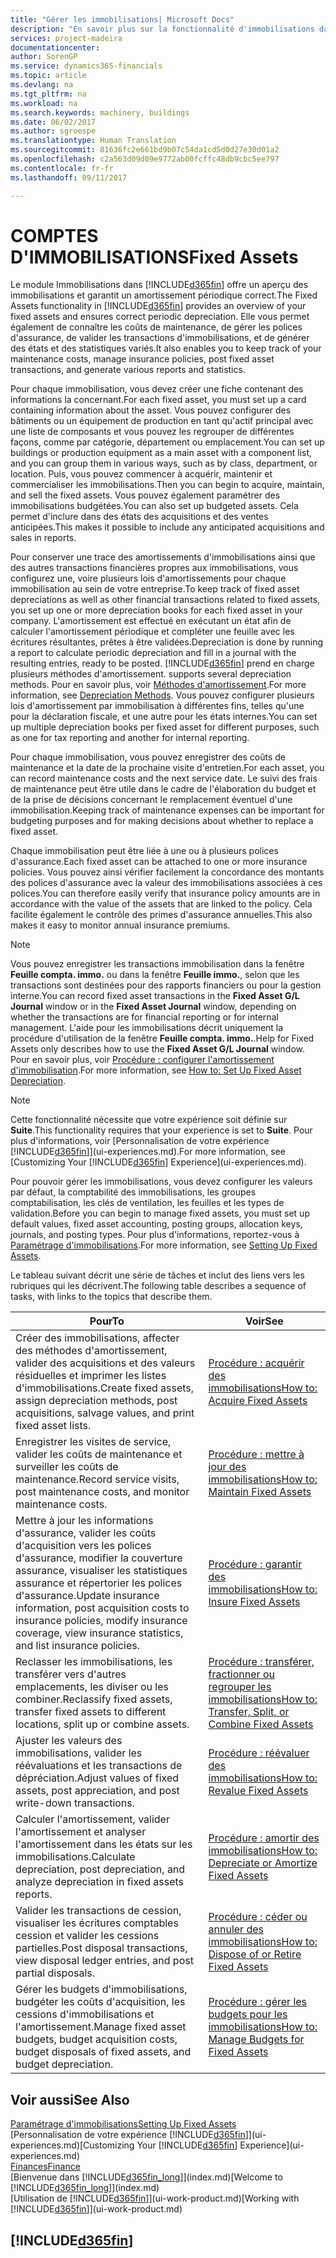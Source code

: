 ```yaml
---
title: "Gérer les immobilisations| Microsoft Docs"
description: "En savoir plus sur la fonctionnalité d'immobilisations dans Financials et affichez un aperçu de l'utilisation des immobilisations."
services: project-madeira
documentationcenter: 
author: SorenGP
ms.service: dynamics365-financials
ms.topic: article
ms.devlang: na
ms.tgt_pltfrm: na
ms.workload: na
ms.search.keywords: machinery, buildings
ms.date: 06/02/2017
ms.author: sgroespe
ms.translationtype: Human Translation
ms.sourcegitcommit: 81636fc2e661bd9b07c54da1cd5d0d27e30d01a2
ms.openlocfilehash: c2a563d09d09e9772ab00fcffc48db9cbc5ee797
ms.contentlocale: fr-fr
ms.lasthandoff: 09/11/2017

---
```

# <a name="fixed-assets"></a><span data-ttu-id="995a7-103">COMPTES D'IMMOBILISATIONS</span><span class="sxs-lookup"><span data-stu-id="995a7-103">Fixed Assets</span></span>
<span data-ttu-id="995a7-104">Le module Immobilisations dans [!INCLUDE[d365fin](includes/d365fin_md.md)] offre un aperçu des immobilisations et garantit un amortissement périodique correct.</span><span class="sxs-lookup"><span data-stu-id="995a7-104">The Fixed Assets functionality in [!INCLUDE[d365fin](includes/d365fin_md.md)] provides an overview of your fixed assets and ensures correct periodic depreciation.</span></span> <span data-ttu-id="995a7-105">Elle vous permet également de connaître les coûts de maintenance, de gérer les polices d'assurance, de valider les transactions d'immobilisations, et de générer des états et des statistiques variés.</span><span class="sxs-lookup"><span data-stu-id="995a7-105">It also enables you to keep track of your maintenance costs, manage insurance policies, post fixed asset transactions, and generate various reports and statistics.</span></span>

<span data-ttu-id="995a7-106">Pour chaque immobilisation, vous devez créer une fiche contenant des informations la concernant.</span><span class="sxs-lookup"><span data-stu-id="995a7-106">For each fixed asset, you must set up a card containing information about the asset.</span></span> <span data-ttu-id="995a7-107">Vous pouvez configurer des bâtiments ou un équipement de production en tant qu'actif principal avec une liste de composants et vous pouvez les regrouper de différentes façons, comme par catégorie, département ou emplacement.</span><span class="sxs-lookup"><span data-stu-id="995a7-107">You can set up buildings or production equipment as a main asset with a component list, and you can group them in various ways, such as by class, department, or location.</span></span> <span data-ttu-id="995a7-108">Puis, vous pouvez commencer à acquérir, maintenir et commercialiser les immobilisations.</span><span class="sxs-lookup"><span data-stu-id="995a7-108">Then you can begin to acquire, maintain, and sell the fixed assets.</span></span> <span data-ttu-id="995a7-109">Vous pouvez également paramétrer des immobilisations budgétées.</span><span class="sxs-lookup"><span data-stu-id="995a7-109">You can also set up budgeted assets.</span></span> <span data-ttu-id="995a7-110">Cela permet d'inclure dans des états des acquisitions et des ventes anticipées.</span><span class="sxs-lookup"><span data-stu-id="995a7-110">This makes it possible to include any anticipated acquisitions and sales in reports.</span></span>

<span data-ttu-id="995a7-111">Pour conserver une trace des amortissements d'immobilisations ainsi que des autres transactions financières propres aux immobilisations, vous configurez une, voire plusieurs lois d'amortissements pour chaque immobilisation au sein de votre entreprise.</span><span class="sxs-lookup"><span data-stu-id="995a7-111">To keep track of fixed asset depreciations as well as other financial transactions related to fixed assets, you set up one or more depreciation books for each fixed asset in your company.</span></span> <span data-ttu-id="995a7-112">L'amortissement est effectué en exécutant un état afin de calculer l'amortissement périodique et compléter une feuille avec les écritures résultantes, prêtes à être validées.</span><span class="sxs-lookup"><span data-stu-id="995a7-112">Depreciation is done by running a report to calculate periodic depreciation and fill in a journal with the resulting entries, ready to be posted.</span></span> [!INCLUDE[d365fin](includes/d365fin_md.md)]<span data-ttu-id="995a7-113"> prend en charge plusieurs méthodes d'amortissement.</span><span class="sxs-lookup"><span data-stu-id="995a7-113"> supports several depreciation methods.</span></span> <span data-ttu-id="995a7-114">Pour en savoir plus, voir [Méthodes d'amortissement](fa-depreciation-methods.md).</span><span class="sxs-lookup"><span data-stu-id="995a7-114">For more information, see [Depreciation Methods](fa-depreciation-methods.md).</span></span> <span data-ttu-id="995a7-115">Vous pouvez configurer plusieurs lois d'amortissement par immobilisation à différentes fins, telles qu'une pour la déclaration fiscale, et une autre pour les états internes.</span><span class="sxs-lookup"><span data-stu-id="995a7-115">You can set up multiple depreciation books per fixed asset for different purposes, such as one for tax reporting and another for internal reporting.</span></span>

<span data-ttu-id="995a7-116">Pour chaque immobilisation, vous pouvez enregistrer des coûts de maintenance et la date de la prochaine visite d'entretien.</span><span class="sxs-lookup"><span data-stu-id="995a7-116">For each asset, you can record maintenance costs and the next service date.</span></span> <span data-ttu-id="995a7-117">Le suivi des frais de maintenance peut être utile dans le cadre de l'élaboration du budget et de la prise de décisions concernant le remplacement éventuel d'une immobilisation.</span><span class="sxs-lookup"><span data-stu-id="995a7-117">Keeping track of maintenance expenses can be important for budgeting purposes and for making decisions about whether to replace a fixed asset.</span></span>

<span data-ttu-id="995a7-118">Chaque immobilisation peut être liée à une ou à plusieurs polices d'assurance.</span><span class="sxs-lookup"><span data-stu-id="995a7-118">Each fixed asset can be attached to one or more insurance policies.</span></span> <span data-ttu-id="995a7-119">Vous pouvez ainsi vérifier facilement la concordance des montants des polices d'assurance avec la valeur des immobilisations associées à ces polices.</span><span class="sxs-lookup"><span data-stu-id="995a7-119">You can therefore easily verify that insurance policy amounts are in accordance with the value of the assets that are linked to the policy.</span></span> <span data-ttu-id="995a7-120">Cela facilite également le contrôle des primes d'assurance annuelles.</span><span class="sxs-lookup"><span data-stu-id="995a7-120">This also makes it easy to monitor annual insurance premiums.</span></span>

> [!NOTE]  
>   <span data-ttu-id="995a7-121">Vous pouvez enregistrer les transactions immobilisation dans la fenêtre **Feuille compta. immo.** ou dans la fenêtre **Feuille immo.**, selon que les transactions sont destinées pour des rapports financiers ou pour la gestion interne.</span><span class="sxs-lookup"><span data-stu-id="995a7-121">You can record fixed asset transactions in the **Fixed Asset G/L Journal** window or in the **Fixed Asset Journal** window, depending on whether the transactions are for financial reporting or for internal management.</span></span> <span data-ttu-id="995a7-122">L'aide pour les immobilisations décrit uniquement la procédure d'utilisation de la fenêtre **Feuille compta. immo.**.</span><span class="sxs-lookup"><span data-stu-id="995a7-122">Help for Fixed Assets only describes how to use the **Fixed Asset G/L Journal** window.</span></span> <span data-ttu-id="995a7-123">Pour en savoir plus, voir [Procédure : configurer l'amortissement d'immobilisation](fa-how-setup-depreciation.md).</span><span class="sxs-lookup"><span data-stu-id="995a7-123">For more information, see [How to: Set Up Fixed Asset Depreciation](fa-how-setup-depreciation.md).</span></span>

> [!NOTE]  
>   <span data-ttu-id="995a7-124">Cette fonctionnalité nécessite que votre expérience soit définie sur **Suite**.</span><span class="sxs-lookup"><span data-stu-id="995a7-124">This functionality requires that your experience is set to **Suite**.</span></span> <span data-ttu-id="995a7-125">Pour plus d'informations, voir [Personnalisation de votre expérience [!INCLUDE[d365fin](includes/d365fin_md.md)]](ui-experiences.md).</span><span class="sxs-lookup"><span data-stu-id="995a7-125">For more information, see [Customizing Your [!INCLUDE[d365fin](includes/d365fin_md.md)] Experience](ui-experiences.md).</span></span>

<span data-ttu-id="995a7-126">Pour pouvoir gérer les immobilisations, vous devez configurer les valeurs par défaut, la comptabilité des immobilisations, les groupes comptabilisation, les clés de ventilation, les feuilles et les types de validation.</span><span class="sxs-lookup"><span data-stu-id="995a7-126">Before you can begin to manage fixed assets, you must set up default values, fixed asset accounting, posting groups, allocation keys, journals, and posting types.</span></span> <span data-ttu-id="995a7-127">Pour plus d'informations, reportez-vous à [Paramétrage d'immobilisations](fa-setup.md).</span><span class="sxs-lookup"><span data-stu-id="995a7-127">For more information, see [Setting Up Fixed Assets](fa-setup.md).</span></span>

<span data-ttu-id="995a7-128">Le tableau suivant décrit une série de tâches et inclut des liens vers les rubriques qui les décrivent.</span><span class="sxs-lookup"><span data-stu-id="995a7-128">The following table describes a sequence of tasks, with links to the topics that describe them.</span></span>

| <span data-ttu-id="995a7-129">Pour</span><span class="sxs-lookup"><span data-stu-id="995a7-129">To</span></span> | <span data-ttu-id="995a7-130">Voir</span><span class="sxs-lookup"><span data-stu-id="995a7-130">See</span></span> |
| --- | --- |
| <span data-ttu-id="995a7-131">Créer des immobilisations, affecter des méthodes d'amortissement, valider des acquisitions et des valeurs résiduelles et imprimer les listes d'immobilisations.</span><span class="sxs-lookup"><span data-stu-id="995a7-131">Create fixed assets, assign depreciation methods, post acquisitions, salvage values, and print fixed asset lists.</span></span> |[<span data-ttu-id="995a7-132">Procédure : acquérir des immobilisations</span><span class="sxs-lookup"><span data-stu-id="995a7-132">How to: Acquire Fixed Assets</span></span>](fa-how-acquire.md) |
| <span data-ttu-id="995a7-133">Enregistrer les visites de service, valider les coûts de maintenance et surveiller les coûts de maintenance.</span><span class="sxs-lookup"><span data-stu-id="995a7-133">Record service visits, post maintenance costs, and monitor maintenance costs.</span></span> |[<span data-ttu-id="995a7-134">Procédure : mettre à jour des immobilisations</span><span class="sxs-lookup"><span data-stu-id="995a7-134">How to: Maintain Fixed Assets</span></span>](fa-how-maintain.md) |
| <span data-ttu-id="995a7-135">Mettre à jour les informations d'assurance, valider les coûts d'acquisition vers les polices d'assurance, modifier la couverture assurance, visualiser les statistiques assurance et répertorier les polices d'assurance.</span><span class="sxs-lookup"><span data-stu-id="995a7-135">Update insurance information, post acquisition costs to insurance policies, modify insurance coverage, view insurance statistics, and list insurance policies.</span></span> |[<span data-ttu-id="995a7-136">Procédure : garantir des immobilisations</span><span class="sxs-lookup"><span data-stu-id="995a7-136">How to: Insure Fixed Assets</span></span>](fa-how-insure.md) |
| <span data-ttu-id="995a7-137">Reclasser les immobilisations, les transférer vers d'autres emplacements, les diviser ou les combiner.</span><span class="sxs-lookup"><span data-stu-id="995a7-137">Reclassify fixed assets, transfer fixed assets to different locations, split up or combine assets.</span></span> |[<span data-ttu-id="995a7-138">Procédure : transférer, fractionner ou regrouper les immobilisations</span><span class="sxs-lookup"><span data-stu-id="995a7-138">How to: Transfer, Split, or Combine Fixed Assets</span></span>](fa-how-trans-split-combine.md) |
| <span data-ttu-id="995a7-139">Ajuster les valeurs des immobilisations, valider les réévaluations et les transactions de dépréciation.</span><span class="sxs-lookup"><span data-stu-id="995a7-139">Adjust values of fixed assets, post appreciation, and post write-down transactions.</span></span> |[<span data-ttu-id="995a7-140">Procédure : réévaluer des immobilisations</span><span class="sxs-lookup"><span data-stu-id="995a7-140">How to: Revalue Fixed Assets</span></span>](fa-how-revalue.md) |
| <span data-ttu-id="995a7-141">Calculer l'amortissement, valider l'amortissement et analyser l'amortissement dans les états sur les immobilisations.</span><span class="sxs-lookup"><span data-stu-id="995a7-141">Calculate depreciation, post depreciation, and  analyze depreciation in fixed assets reports.</span></span> |[<span data-ttu-id="995a7-142">Procédure : amortir des immobilisations</span><span class="sxs-lookup"><span data-stu-id="995a7-142">How to: Depreciate or Amortize Fixed Assets</span></span>](fa-how-depreciate-amortize.md) |
| <span data-ttu-id="995a7-143">Valider les transactions de cession, visualiser les écritures comptables cession et valider les cessions partielles.</span><span class="sxs-lookup"><span data-stu-id="995a7-143">Post disposal transactions, view disposal ledger entries, and post partial disposals.</span></span> |[<span data-ttu-id="995a7-144">Procédure : céder ou annuler des immobilisations</span><span class="sxs-lookup"><span data-stu-id="995a7-144">How to: Dispose of or Retire Fixed Assets</span></span>](fa-how-dispose-retire.md) |
| <span data-ttu-id="995a7-145">Gérer les budgets d'immobilisations, budgéter les coûts d'acquisition, les cessions d'immobilisations et l'amortissement.</span><span class="sxs-lookup"><span data-stu-id="995a7-145">Manage fixed asset budgets, budget acquisition costs, budget disposals of fixed assets, and budget depreciation.</span></span> |[<span data-ttu-id="995a7-146">Procédure : gérer les budgets pour les immobilisations</span><span class="sxs-lookup"><span data-stu-id="995a7-146">How to: Manage Budgets for Fixed Assets</span></span>](fa-how-manage-budgets.md) |

## <a name="see-also"></a><span data-ttu-id="995a7-147">Voir aussi</span><span class="sxs-lookup"><span data-stu-id="995a7-147">See Also</span></span>
[<span data-ttu-id="995a7-148">Paramétrage d'immobilisations</span><span class="sxs-lookup"><span data-stu-id="995a7-148">Setting Up Fixed Assets</span></span>](fa-setup.md)  
<span data-ttu-id="995a7-149">[Personnalisation de votre expérience [!INCLUDE[d365fin](includes/d365fin_md.md)]](ui-experiences.md)</span><span class="sxs-lookup"><span data-stu-id="995a7-149">[Customizing Your [!INCLUDE[d365fin](includes/d365fin_md.md)] Experience](ui-experiences.md)</span></span>  
[<span data-ttu-id="995a7-150">Finances</span><span class="sxs-lookup"><span data-stu-id="995a7-150">Finance</span></span>](finance.md)  
<span data-ttu-id="995a7-151">[Bienvenue dans [!INCLUDE[d365fin_long](includes/d365fin_long_md.md)]](index.md)</span><span class="sxs-lookup"><span data-stu-id="995a7-151">[Welcome to [!INCLUDE[d365fin_long](includes/d365fin_long_md.md)]](index.md)</span></span>  
<span data-ttu-id="995a7-152">[Utilisation de [!INCLUDE[d365fin](includes/d365fin_md.md)]](ui-work-product.md)</span><span class="sxs-lookup"><span data-stu-id="995a7-152">[Working with [!INCLUDE[d365fin](includes/d365fin_md.md)]](ui-work-product.md)</span></span>

## [!INCLUDE[d365fin](includes/free_trial_md.md)]
